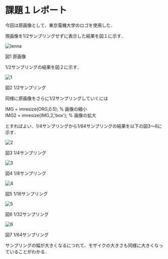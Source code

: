 # 課題１レポート

今回は原画像として、東京電機大学のロゴを使用した．

現画像を1/2サンプリングせずに表示した結果を図１に示す．

![lenna](https://user-images.githubusercontent.com/19383267/50393347-03ffd780-0799-11e9-9c54-85b4bad38bed.png)

図1 原画像

1/2サンプリングの結果を図２に示す．


![1](https://user-images.githubusercontent.com/19383267/50393400-61942400-0799-11e9-9d10-6183ef359474.PNG)

図2 1/2サンプリング

同様に原画像をさらに1/2サンプリングしていくには

IMG = imresize(ORG,0.5); % 画像の縮小  
IMG2 = imresize(IMG,2,'box'); % 画像の拡大

とすればよい．1/4サンプリングから1/64サンプリングの結果を以下の図3～6に示す．

![2](https://user-images.githubusercontent.com/19383267/50393408-7375c700-0799-11e9-8632-f7c7d9c27bf4.PNG)

図3 1/4サンプリング

![3](https://user-images.githubusercontent.com/19383267/50393416-87212d80-0799-11e9-81b6-3b6f76f6d9fc.PNG)

図4 1/8サンプリング

![4](https://user-images.githubusercontent.com/19383267/50393415-86889700-0799-11e9-97ed-fe321414b330.PNG)

図5 1/16サンプリング

![5](https://user-images.githubusercontent.com/19383267/50393418-87212d80-0799-11e9-8ecb-319bae2cc236.PNG)

図6 1/32サンプリング

![6](https://user-images.githubusercontent.com/19383267/50393417-87212d80-0799-11e9-92d0-948f92e86485.PNG)

図7 1/64サンプリング


サンプリングの幅が大きくなるにつれて、モザイクの大きさも同様に大きくなっていることがわかる．
